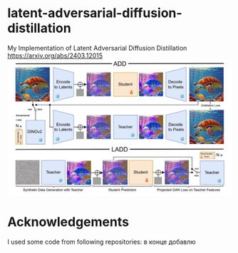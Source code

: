 # latent-adversarial-diffusion-distillation
My Implementation of Latent Adversarial Diffusion Distillation https://arxiv.org/abs/2403.12015
![Model scheme](images/LADD.png)

# Acknowledgements
I used some code from following repositories:
в конце добавлю
